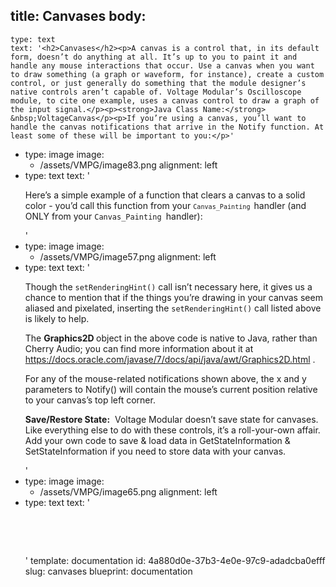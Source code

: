title: Canvases
body:
  -
    type: text
    text: '<h2>Canvases</h2><p>A canvas is a control that, in its default form, doesn’t do anything at all. It’s up to you to paint it and handle any mouse interactions that occur. Use a canvas when you want to draw something (a graph or waveform, for instance), create a custom control, or just generally do something that the module designer’s native controls aren’t capable of. Voltage Modular’s Oscilloscope module, to cite one example, uses a canvas control to draw a graph of the input signal.</p><p><strong>Java Class Name:</strong> &nbsp;VoltageCanvas</p><p>If you’re using a canvas, you’ll want to handle the canvas notifications that arrive in the Notify function. At least some of these will be important to you:</p>'
  -
    type: image
    image:
      - /assets/VMPG/image83.png
    alignment: left
  -
    type: text
    text: '<p>Here’s a simple example of a function that clears a canvas to a solid color - you’d call this function from your <code><code>Canvas_Painting </code></code>handler (and ONLY from your <code>Canvas_Painting </code>handler):<br></p>'
  -
    type: image
    image:
      - /assets/VMPG/image57.png
    alignment: left
  -
    type: text
    text: '<p>Though the <code>setRenderingHint()</code> call isn’t necessary here, it gives us a chance to mention that if the things you’re drawing in your canvas seem aliased and pixelated, inserting the <code>setRenderingHint()</code> call listed above is likely to help.</p><p>The <strong>Graphics2D </strong>object in the above code is native to Java, rather than Cherry Audio; you can find more information about it at <a href="https://docs.oracle.com/javase/7/docs/api/java/awt/Graphics2D.html">https://docs.oracle.com/javase/7/docs/api/java/awt/Graphics2D.html</a> .</p><p>For any of the mouse-related notifications shown above, the x and y parameters to Notify() will contain the mouse’s current position relative to your canvas’s top left corner.</p><p><strong>Save/Restore State:</strong> &nbsp;Voltage Modular doesn’t save state for canvases. Like everything else to do with these controls, it’s a roll-your-own affair. Add your own code to save &amp; load data in GetStateInformation &amp; SetStateInformation if you need to store data with your canvas.</p>'
  -
    type: image
    image:
      - /assets/VMPG/image65.png
    alignment: left
  -
    type: text
    text: '<p><br></p><p><br></p>'
template: documentation
id: 4a880d0e-37b3-4e0e-97c9-adadcba0efff
slug: canvases
blueprint: documentation
